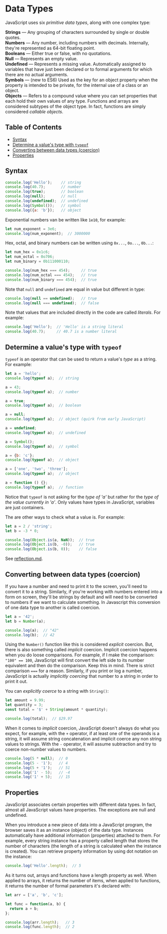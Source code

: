 # Data Types


JavaScript uses six *primitive data types*, along with one complex type:

**Strings** — Any grouping of characters surrounded by single or double quotes.  
**Numbers** — Any number, including numbers with decimals. Internally, they're represented as 64-bit floating point.  
**Booleans** — Either true or false, with no quotations.  
**Null** — Represents an empty value.  
**Undefined** — Represents a missing value. Automatically assigned to variables that have just been declared or to formal arguments for which there are no actual arguments.  
**Symbols** — (new to ES6) Used as the key for an object property when the property is intended to be private, for the internal use of a class or an object.  
**Objects** — Refers to a compound value where you can set properties that each hold their own values of any type. Functions and arrays are considered subtypes of the object type. In fact, functions are simply considered *callable objects*.


## Table of Contents

<!-- toc -->

- [Syntax](#syntax)
- [Determine a value's type with `typeof`](#determine-a-values-type-with-typeof)
- [Converting between data types (coercion)](#converting-between-data-types-coercion)
- [Properties](#properties)

<!-- tocstop -->

## Syntax

```javascript
console.log('Hello');    // string
console.log(40.7);       // number
console.log(true);       // boolean
console.log(null);       // null
console.log(undefined);  // undefined
console.log(Symbol());   // symbol
console.log({a: 'b'});   // object
```

Exponential numbers van be written like `1e10`, for example:
```javascript
let num_exponent = 3e6;
console.log(num_exponent);  // 3000000
```

Hex, octal, and binary numbers can be written using `0x...`, `0o...`, `0b...`:
```javascript
let num_hex = 0x1c6;
let num_octal = 0o706;
let num_binary = 0b111000110;

console.log(num_hex === 454);     // true
console.log(num_octal === 454);   // true
console.log(num_binary === 454);  // true
```

Note that `null` and `undefined` are equal in value but different in type:

```javascript
console.log(null == undefined);   // true
console.log(null === undefined);  // false
```

Note that values that are included directly in the code are called *literals*. For example:

```javascript
console.log('Hello');  // 'Hello' is a string literal
console.log(40.7);     // 40.7 is a number literal
```


## Determine a value's type with `typeof`

`typeof` is an operator that can be used to return a value's *type* as a string. For example:

```javascript
let a = 'hello';
console.log(typeof a);  // string

a = 43;
console.log(typeof a);  // number

a = true;
console.log(typeof a);  // boolean

a = null;
console.log(typeof a);  // object (quirk from early JavaScript)

a = undefined;
console.log(typeof a);  // undefined

a = Symbol();
console.log(typeof a);  // symbol

a = {b: 'c'};
console.log(typeof a);  // object

a = ['one', 'two', 'three'];
console.log(typeof a);  // object

a = function () {};
console.log(typeof a);  // function
```

Notice that `typeof` is not asking for the *type of 'a'* but rather for the *type of the value currently in 'a'*. Only values have types in JavaScript, variables are just containers.

The are other ways to check what a value is. For example:

```javascript
let a = 2 / 'string';
let b = -3 * 0;

console.log(Object.is(a, NaN));  // true
console.log(Object.is(b, -0));   // true
console.log(Object.is(b, 0));    // false
```

See [reflection.md](reflection.md).


## Converting between data types (coercion)

If you have a number and need to print it to the screen, you'll need to convert it to a string. Similarly, if you're working with numbers entered into a form on screen, they'll be strings by default and will need to be converted to numbers if we want to calculate something. In Javascript this conversion of one data type to another is called coercion.

```javascript
let a = '42';
let b = Number(a);

console.log(a);  // "42"
console.log(b);  // 42
```

Using the `Number()` function like this is considered *explicit* coercion. But, there is also something called *implicit* coercion. Implicit coercion happens when you do loose comparisons. For example, if I make the comparison: `"100" == 100`, JavaScript will first convert the left side to its number equivalent and then do the comparison. Keep this in mind. There is strict comparison `===` for a reason. Similarly, if you print or log a number, JavaScript is actually *implicitly coercing* that number to a string in order to print it out.

You can *explicitly coerce* to a string with `String()`:

```javascript
let amount = 9.99;
let quantity = 3;
const total = '$' + String(amount * quantity);

console.log(total);  // $29.97
```

When it comes to *implicit* coercion, JavaScript doesn't always do what you expect, for example, with the `+` operator, if at least one of the operands is a string, it will assume string concatenation and implicit coerce any non string values to strings. With the `-` operator, it will assume subtraction and try to coerce non-number values to numbers.

```javascript
console.log(5 * null);  // 0
console.log(5 - '1');   // 4
console.log(5 + '1');   // 51
console.log('1' - 5);   // -4
console.log('1' + 5);   // 15
```


## Properties

JavaScript associates certain properties with different data types. In fact, almost all JavaScript values have properties. The exceptions are null and undefined.

When you introduce a new piece of data into a JavaScript program, the browser saves it as an instance (object) of the data type. Instances automatically have additional information (properties) attached to them. For example, every string instance has a property called length that stores the number of characters (the length of a string is calculated when the instance is created). You can retrieve property information by using dot notation on the instance:

```javascript
console.log('Hello'.length);  // 5
```

As it turns out, arrays and functions have a length property as well. When applied to arrays, it returns the number of items, when applied to functions, it returns the number of formal parameters it's declared with:

```javascript
let arr = ['a', 'b', 'c'];

let func = function(a, b) {
  return a + b;
};

console.log(arr.length);   // 3
console.log(func.length);  // 2
```
